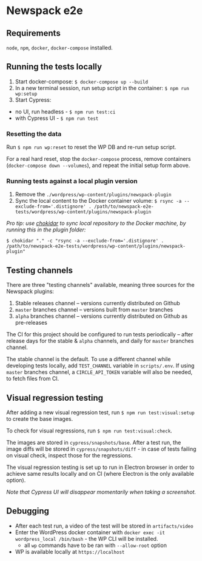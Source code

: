 # Newspack e2e

## Requirements

`node`, `npm`, `docker`, `docker-compose` installed.

## Running the tests locally

1. Start docker-compose: `$ docker-compose up --build`
1. In a new terminal session, run setup script in the container: `$ npm run wp:setup`
1. Start Cypress:
  - no UI, run headless - `$ npm run test:ci`
  - with Cypress UI - `$ npm run test`

### Resetting the data

Run `$ npm run wp:reset` to reset the WP DB and re-run setup script.

For a real hard reset, stop the `docker-compose` process, remove containers (`docker-compose down --volumes`), and repeat the initial setup form above.

### Running tests against a local plugin version

1. Remove the `./wordpress/wp-content/plugins/newspack-plugin`
1. Sync the local content to the Docker container volume: `$ rsync -a --exclude-from='.distignore' . /path/to/newspack-e2e-tests/wordpress/wp-content/plugins/newspack-plugin`

_Pro tip: use [chokidar](https://www.npmjs.com/package/chokidar) to sync local repository to the Docker machine, by running this in the plugin folder:_

```
$ chokidar "." -c "rsync -a --exclude-from='.distignore' . /path/to/newspack-e2e-tests/wordpress/wp-content/plugins/newspack-plugin"
```

## Testing channels

There are three "testing channels" available, meaning three sources for the Newspack plugins:

1. Stable releases channel – versions currently distributed on Github
1. `master` branches channel – versions built from `master` branches
1. `alpha` branches channel – versions currently distributed on Github as pre-releases

The CI for this project should be configured to run tests periodically – after release days for the stable & `alpha` channels, and daily for `master` branches channel.

The stable channel is the default. To use a different channel while developing tests locally, add `TEST_CHANNEL` variable in `scripts/.env`. If using `master` branches channel, a `CIRCLE_API_TOKEN` variable will also be needed, to fetch files from CI.

## Visual regression testing

After adding a new visual regression test, run `$ npm run test:visual:setup` to create the base images.

To check for visual regressions, run `$ npm run test:visual:check`.

The images are stored in `cypress/snapshots/base`. After a test run, the image diffs will be stored in `cypress/snapshots/diff` - in case of tests failing on visual check, inspect those for the regressions.

The visual regression testing is set up to run in Electron browser in order to achieve same results locally and on CI (where Electron is the only available option).

_Note that Cypress UI will disappear momentarily when taking a screenshot._

## Debugging

- After each test run, a video of the test will be stored in `artifacts/video`
- Enter the WordPress docker container with `docker exec -it wordpress_local /bin/bash` - the WP CLI will be installed.
  - all `wp` commands have to be ran with `--allow-root` option
- WP is available locally at `https://localhost`
